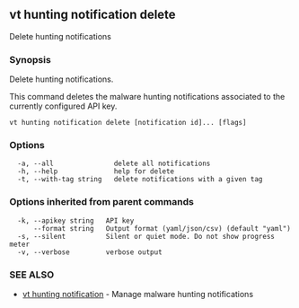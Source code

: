 ## vt hunting notification delete

Delete hunting notifications

### Synopsis

Delete hunting notifications.

This command deletes the malware hunting notifications associated to the
currently configured API key.

```
vt hunting notification delete [notification id]... [flags]
```

### Options

```
  -a, --all               delete all notifications
  -h, --help              help for delete
  -t, --with-tag string   delete notifications with a given tag
```

### Options inherited from parent commands

```
  -k, --apikey string   API key
      --format string   Output format (yaml/json/csv) (default "yaml")
  -s, --silent          Silent or quiet mode. Do not show progress meter
  -v, --verbose         verbose output
```

### SEE ALSO

* [vt hunting notification](vt_hunting_notification.md)	 - Manage malware hunting notifications

